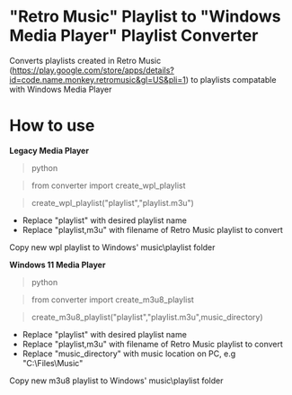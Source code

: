 # "Retro Music" Playlist to "Windows Media Player" Playlist Converter

Converts playlists created in Retro Music (https://play.google.com/store/apps/details?id=code.name.monkey.retromusic&gl=US&pli=1) to playlists compatable with Windows Media Player

# How to use

**Legacy Media Player**

> python

> from converter import create_wpl_playlist

> create_wpl_playlist("playlist","playlist.m3u")

- Replace "playlist" with desired playlist name
- Replace "playlist,m3u" with filename of Retro Music playlist to convert

Copy new wpl playlist to Windows' music\playlist folder

**Windows 11 Media Player**

> python

> from converter import create_m3u8_playlist

> create_m3u8_playlist("playlist","playlist.m3u",music_directory)

- Replace "playlist" with desired playlist name
- Replace "playlist,m3u" with filename of Retro Music playlist to convert
- Replace "music_directory" with music location on PC, e.g "C:\\Files\\Music"

Copy new m3u8 playlist to Windows' music\playlist folder
